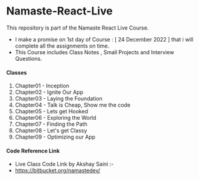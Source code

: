 # Namaste-React-Live

This repository is part of the Namaste React Live Course.

- I make a promise on 1st day of Course : [ 24 December 2022 ] that i will complete all the assignments on time.
- This Course includes Class Notes , Small Projects and Interview Questions.

#### Classes

1. Chapter01 - Inception
2. Chapter02 - Ignite Our App
3. Chapter03 - Laying the Foundation
4. Chapter04 - Talk is Cheap, Show me the code
5. Chapter05 - Lets get Hooked
6. Chapter06 - Exploring the World
7. Chapter07 - Finding the Path
8. Chapter08 - Let's get Classy
9. Chapter09 - Optimizing our App

#### Code Reference Link

- Live Class Code Link by Akshay Saini :-
- https://bitbucket.org/namastedev/
